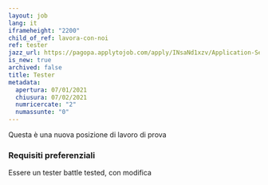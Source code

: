 ```yaml
---
layout: job
lang: it
iframeheight: "2200"
child_of_ref: lavora-con-noi
ref: tester
jazz_url: https://pagopa.applytojob.com/apply/INsaNd1xzv/Application-Security-Engineer
is_new: true
archived: false
title: Tester
metadata:
  apertura: 07/01/2021
  chiusura: 07/02/2021
  numricercate: "2"
  numassunte: "0"
---
```

Questa è una nuova posizione di lavoro di prova

### Requisiti preferenziali

Essere un tester battle tested, con modifica